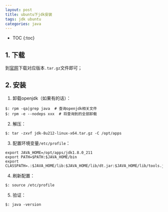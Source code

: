```yaml
---
layout: post
title: ubuntu下jdk安装
tags: jdk ubuntu
categories: java
---
```


* TOC
{:toc}
## 1. 下载

到[官网](https://www.oracle.com/technetwork/java/javase/downloads/java-archive-javase8u211-later-5573849.html)下载对应版本`.tar.gz`文件即可；

## 2. 安装

1. 卸载openjdk（如果有的话）：

```shell
$: rpm -qa|grep java  # 查询openjdk相关文件
$: rpm -e --nodeps xxx  # 将查询到的全部卸载
```

2. 解压：

```shell
$: tar -zxvf jdk-8u212-linux-x64.tar.gz -C /opt/apps
```


3. 配置环境变量`/etc/profile`：

```shell
export JAVA_HOME=/opt/apps/jdk1.8.0_211
export PATH=$PATH:$JAVA_HOME/bin
export CLASSPATH=.:$JAVA_HOME/lib:$JAVA_HOME/lib/dt.jar:$JAVA_HOME/lib/tools.jar
```

4. 刷新配置：

```shell
$: source /etc/profile
```

5. 验证：

```shell
$: java -version
```

